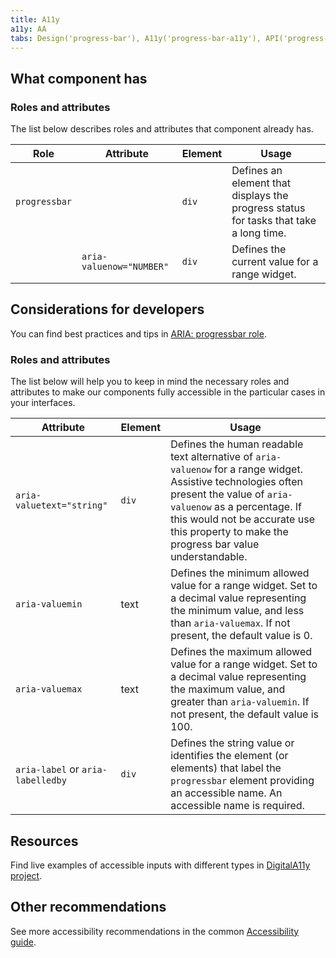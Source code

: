 ```yaml
---
title: A11y
a11y: AA
tabs: Design('progress-bar'), A11y('progress-bar-a11y'), API('progress-bar-api'), Example('progress-bar-code'), Changelog('progress-bar-changelog')
---
```


## What component has

### Roles and attributes

The list below describes roles and attributes that component already has.

| Role          | Attribute                | Element | Usage                                                                                 |
| ------------- | ------------------------ | ------- | ------------------------------------------------------------------------------------- |
| `progressbar` |                          | `div`   | Defines an element that displays the progress status for tasks that take a long time. |
|               | `aria-valuenow="NUMBER"` | `div`   | Defines the current value for a range widget.                                         |

## Considerations for developers

You can find best practices and tips in [ARIA: progressbar role](https://developer.mozilla.org/en-US/docs/Web/Accessibility/ARIA/Roles/progressbar_role).

### Roles and attributes

The list below will help you to keep in mind the necessary roles and attributes to make our components fully accessible in the particular cases in your interfaces.

| Attribute                         | Element | Usage                                                                                                                                                                                                                                                                |
| --------------------------------- | ------- | -------------------------------------------------------------------------------------------------------------------------------------------------------------------------------------------------------------------------------------------------------------------- |
| `aria-valuetext="string"`         | `div`   | Defines the human readable text alternative of `aria-valuenow` for a range widget. Assistive technologies often present the value of `aria-valuenow` as a percentage. If this would not be accurate use this property to make the progress bar value understandable. |
| `aria-valuemin`                   | text    | Defines the minimum allowed value for a range widget. Set to a decimal value representing the minimum value, and less than `aria-valuemax`. If not present, the default value is 0.                                                                                  |
| `aria-valuemax`                   | text    | Defines the maximum allowed value for a range widget. Set to a decimal value representing the maximum value, and greater than `aria-valuemin`. If not present, the default value is 100.                                                                             |
| `aria-label` or `aria-labelledby` | `div`   | Defines the string value or identifies the element (or elements) that label the `progressbar` element providing an accessible name. An accessible name is required.                                                                                                    |

## Resources

Find live examples of accessible inputs with different types in [DigitalA11y project](https://www.digitala11y.com/demos/accessibility-of-html-input-types-examples/).

## Other recommendations

See more accessibility recommendations in the common [Accessibility guide](/core-principles/a11y/).
